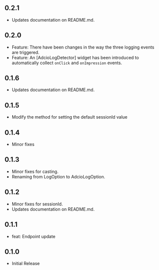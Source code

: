 ## 0.2.1

* Updates documentation on README.md.

## 0.2.0

* Feature: There have been changes in the way the three logging events are triggered.
* Feature: An [AdcioLogDetector] widget has been introduced to automatically collect `onClick` and `onImpression` events.

## 0.1.6

* Updates documentation on README.md.

## 0.1.5

* Modify the method for setting the default sessionId value

## 0.1.4

* Minor fixes

## 0.1.3

* Minor fixes for casting.
* Renaming from LogOption to AdcioLogOption.

## 0.1.2

* Minor fixes for sessionId.
* Updates documentation on README.md.

## 0.1.1

* feat: Endpoint update

## 0.1.0

* Initial Release
